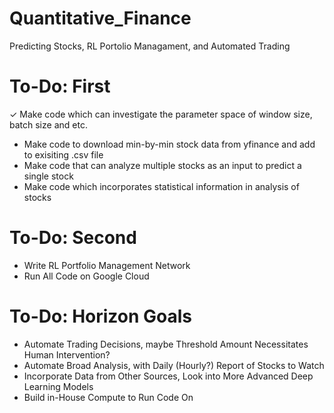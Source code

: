 # Quantitative_Finance
Predicting Stocks, RL Portolio Managament, and Automated Trading

# To-Do: First 
✓ Make code which can investigate the parameter space of window size, batch size and etc. 
- Make code to download min-by-min stock data from yfinance and add to exisiting .csv file
- Make code that can analyze multiple stocks as an input to predict a single stock 
- Make code which incorporates statistical information in analysis of stocks

# To-Do: Second
- Write RL Portfolio Management Network
- Run All Code on Google Cloud

# To-Do: Horizon Goals
- Automate Trading Decisions, maybe Threshold Amount Necessitates Human Intervention?
- Automate Broad Analysis, with Daily (Hourly?) Report of Stocks to Watch
- Incorporate Data from Other Sources, Look into More Advanced Deep Learning Models 
- Build in-House Compute to Run Code On